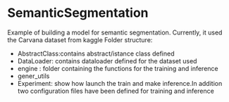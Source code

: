 # SemanticSegmentation
Example of building a model for semantic segmentation. Currently, it used the Carvana dataset from kaggle
Folder structure:
- AbstractClass:contains abstract/istance class defined
- DataLoader: contains dataloader defined for the dataset used
- engine : folder containing the functions for the training and inference
- gener_utils
- Experiment: show how launch the train and make inference.In addition two configuration files have been defined for training and inference
